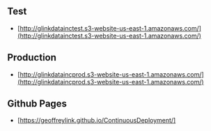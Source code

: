 ## Test
* [http://glinkdatainctest.s3-website-us-east-1.amazonaws.com/](http://glinkdatainctest.s3-website-us-east-1.amazonaws.com/)

## Production
* [http://glinkdataincprod.s3-website-us-east-1.amazonaws.com/](http://glinkdataincprod.s3-website-us-east-1.amazonaws.com/)

## Github Pages
* [https://geoffreylink.github.io/ContinuousDeployment/]
